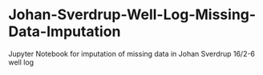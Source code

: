 # Johan-Sverdrup-Well-Log-Missing-Data-Imputation
Jupyter Notebook for imputation of missing data in Johan Sverdrup 16/2-6 well log
